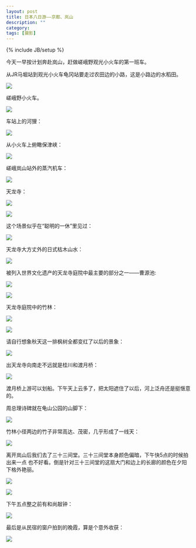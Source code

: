 ```yaml
---
layout: post
title: 日本八日游——京都、岚山
description: ""
category:
tags: [摄影]
---
```


{% include JB/setup %}

今天一早按计划奔赴岚山，赶做嵯峨野观光小火车的第一班车。

从JR马堀站到观光小火车龟冈站要走过农田边的小路，这是小路边的水稻田。

![](http://o9si8u3ts.bkt.clouddn.com/2016-08-13__IGP0149.jpg)

嵯峨野小火车。

![](http://o9si8u3ts.bkt.clouddn.com/2016-08-13__IGP0156.jpg)

车站上的河狸：

![](http://o9si8u3ts.bkt.clouddn.com/2016-08-13__IGP0157.jpg)

从小火车上俯瞰保津峡：

![](http://o9si8u3ts.bkt.clouddn.com/2016-08-13__IGP0165.jpg)

嵯峨岚山站外的蒸汽机车：

![](http://o9si8u3ts.bkt.clouddn.com/2016-08-13__IGP0176.jpg)

天龙寺：

![](http://o9si8u3ts.bkt.clouddn.com/2016-08-13__IGP0185.jpg)

![](http://o9si8u3ts.bkt.clouddn.com/2016-08-13__IGP0187.jpg)

这个场景似乎在“聪明的一休”里见过：

![](http://o9si8u3ts.bkt.clouddn.com/2016-08-13__IGP0190.jpg)

天龙寺大方丈外的日式枯木山水：

![](http://o9si8u3ts.bkt.clouddn.com/2016-08-13__IGP0192.jpg)

被列入世界文化遗产的天龙寺庭院中最主要的部分之一——曹源池:

![](http://o9si8u3ts.bkt.clouddn.com/2016-08-13__IGP0194.jpg)

![](http://o9si8u3ts.bkt.clouddn.com/2016-08-13__IGP0210.jpg)

天龙寺庭院中的竹林：

![](http://o9si8u3ts.bkt.clouddn.com/2016-08-13__IGP0204.jpg)

![](http://o9si8u3ts.bkt.clouddn.com/2016-08-13__IGP0206.jpg)

请自行想象秋天这一排枫树全都变红了以后的景象：

![](http://o9si8u3ts.bkt.clouddn.com/2016-08-13__IGP0212.jpg)

出天龙寺向南走不远就是桂川和渡月桥：

![](http://o9si8u3ts.bkt.clouddn.com/2016-08-13__IGP0223.jpg)

渡月桥上游可以划船。下午天上云多了，把太阳遮住了以后，河上泛舟还是挺惬意的。

周总理诗碑就在龟山公园的山脚下：

![](http://o9si8u3ts.bkt.clouddn.com/2016-08-13__IGP0234.jpg)

竹林小径两边的竹子非常高达、茂密，几乎形成了一线天：

![](http://o9si8u3ts.bkt.clouddn.com/2016-08-13__IGP0236.jpg)

离开岚山后我们去了三十三间堂。三十三间堂本身颜色偏暗，下午快5点的时候拍出来一点
也不好看。倒是针对三十三间堂的这扇大门和边上的长廊的颜色在夕阳下格外艳丽。

![](http://o9si8u3ts.bkt.clouddn.com/2016-08-13__IGP0250.jpg)

![](http://o9si8u3ts.bkt.clouddn.com/2016-08-13__IGP0255.jpg)

下午五点整之前有和尚敲钟：

![](http://o9si8u3ts.bkt.clouddn.com/2016-08-13__IGP0258.jpg)

最后是从民宿的窗户拍到的晚霞，算是个意外收获：

![](http://o9si8u3ts.bkt.clouddn.com/2016-08-13__IGP0261.jpg)










